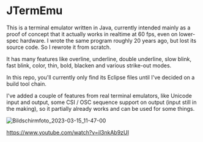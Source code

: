 # JTermEmu
This is a terminal emulator written in Java, currently intended mainly as a proof of concept that it actually works in realtime at 60 fps, even on lower-spec hardware. I wrote the same program roughly 20 years ago, but lost its source code. So I rewrote it from scratch.

It has many features like overline, underline, double underline, slow blink, fast blink, color, thin, bold, blacken and various strike-out modes.

In this repo, you'll currently only find its Eclipse files until I've decided on a build tool chain.

I've added a couple of features from real terminal emulators, like Unicode input and output, some CSI / OSC sequence support on output (input still in the making), so it partially already works and can be used for some things.

![Bildschirmfoto_2023-03-15_11-47-00](https://user-images.githubusercontent.com/52674537/225286873-a2e6004e-69d0-4208-80d2-00bffe06d013.png)

https://www.youtube.com/watch?v=il3nkAb9zUI
